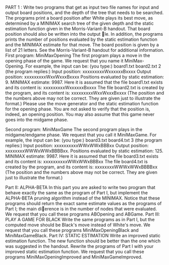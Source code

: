 PART 1 : Write two programs that get as input two file names for input and output board positions, and the depth
of the tree that needs to be searched. The programs print a board position after White plays its best move,
as determined by a MINIMAX search tree of the given depth and the static estimation function given in
the Morris-Variant-B handout. That board position should also be written into the output le. In addition,
the programs prints the number of positions evaluated by the static estimation function and the MINIMAX
estimate for that move. The board position is given by a list of 21 letters. See the Morris-Variant-B handout
for additional information.
First program: MiniMaxOpening
The first program plays a move in the opening phase of the game. We request that you name it MiniMax-
Opening.
For example, the input can be:
(you type:)
board1.txt board2.txt 2
(the program replies:)
Input position: xxxxxxxxxWxxxxxxBxxxx Output position: xxxxxxxxxWxxWxxxBxxxx
Positions evaluated by static estimation: 9.
MINIMAX estimate: 9987.
Here it is assumed that the file board1.txt exists and its content is:
xxxxxxxxxWxxxxxxBxxxx
The file board2.txt is created by the program, and its content is:
xxxxxxxxxWxxWxxxBxxxx
(The position and the numbers above may not be correct. They are given just to illustrate the format.)
Please use the move generator and the static estimation function for the opening phase. You are not asked
to verify that the position is, indeed, an opening position. You may also assume that this game never goes
into the midgame phase.

Second program: MiniMaxGame
The second program plays in the midgame/endgame phase. We request that you call it MiniMaxGame.
For example, the input can be:
(you type:)
board3.txt board4.txt 3
(the program replies:)
Input position: xxxxxxxxxxWWxWWxBBBxx Output position: xxxxxxxxWWWxWWxBBBBxx.
Positions evaluated by static estimation: 125.
MINIMAX estimate: 9987.
Here it is assumed that the file board3.txt exists and its content is:
xxxxxxxxxxWWxWWxBBBxx
The file board4.txt is created by the program, and its content is:
xxxxxxxxWWWxWWxBBBBxx
(The position and the numbers above may not be correct. They are given just to illustrate the format.)

Part II: ALPHA-BETA 
In this part you are asked to write two program that behave exactly the same as the program of Part I,
but implement the ALPHA-BETA pruning algorithm instead of the MINIMAX. Notice that these programs
should return the exact same estimate values as the programs of Part I; the main dierence is in the number
of nodes that were evaluated. We request that you call these programs ABOpening and ABGame.
Part III: PLAY A GAME FOR BLACK
Write the same programs as in Part I, but the computed move should be Black's move instead of White's
move. We request that you call these programs MiniMaxOpeningBlack and MiniMaxGameBlack.
Part IV: STATIC ESTIMATION 
Write an improved static estimation function. The new function should be better than the one which was
suggested in the handout. Rewrite the programs of Part I with your improved static estimation function.
We request that you call these programs MiniMaxOpeningImproved and MiniMaxGameImproved.
